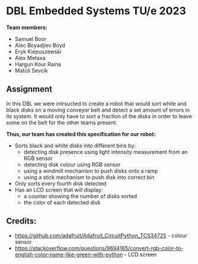 # DBL Embedded Systems TU/e 2023 

**Team members:**
- Samuel Boor
- Alec Boyadjiev Boyd
- Eryk Kiepuszewski
- Alex Metaxa
- Hargun Kour Raina
- Matúš Sevcik

## Assignment
In this DBL we were intrsucted to create a robot that would sort white and black disks on a moving conveyor belt and detect a set amount of errors in its system. It would only have to sort a fraction of the disks in order to leave some on the belt for the other teams present.

**Thus, our team has created this specification for our robot:**
- Sorts black and white disks into different bins by:
    - detecting disk presence using light intensity measurement from an RGB sensor
    - detecting disk colour using RGB sensor
    - using a windmill mechanism to push disks onto a ramp
    - using a stick mechanism to push disk into correct bin
- Only sorts every fourth disk detected
- Has an LCD screen that will display:
    - a counter showing the number of disks sorted
    - the color of each detected disk

## Credits:
- https://github.com/adafruit/Adafruit_CircuitPython_TCS34725 - colour sensor
- https://stackoverflow.com/questions/9694165/convert-rgb-color-to-english-color-name-like-green-with-python - LCD screen
